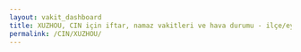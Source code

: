 ```yaml
---
layout: vakit_dashboard
title: XUZHOU, CIN için iftar, namaz vakitleri ve hava durumu - ilçe/eyalet seç
permalink: /CIN/XUZHOU/
---
```


<script type="text/javascript">
  var GLOBAL_COUNTRY = 'CIN';
  var GLOBAL_CITY = 'XUZHOU';
  var GLOBAL_STATE = '';
  var lat = 72;
  var lon = 21;
</script>
